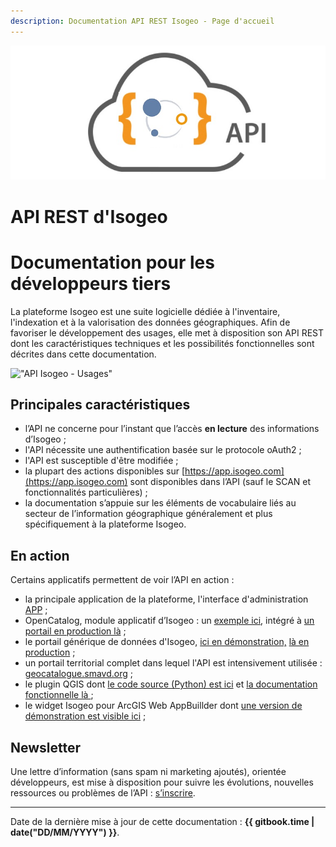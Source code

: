 ```yaml
---
description: Documentation API REST Isogeo - Page d'accueil
---
```


!["API Isogeo - Logo"](../assets/api_rest_isogeo_logo.jpg)

# API REST d'Isogeo

# Documentation pour les développeurs tiers

La plateforme Isogeo est une suite logicielle dédiée à l'inventaire, l'indexation et à la valorisation des données géographiques. Afin de favoriser le développement des usages, elle met à disposition son API REST dont les caractéristiques techniques et les possibilités fonctionnelles sont décrites dans cette documentation.

!["API Isogeo - Usages"](/assets/api_usages.png)

## Principales caractéristiques

* l’API ne concerne pour l’instant que l’accès **en lecture** des informations d’Isogeo ;
* l'API nécessite une authentification basée sur le protocole oAuth2 ;
* l'API est susceptible d'être modifiée ;
* la plupart des actions disponibles sur [https://app.isogeo.com](https://app.isogeo.com) sont disponibles dans l’API \(sauf le SCAN et fonctionnalités particulières\) ;
* la documentation s’appuie sur les éléments de vocabulaire liés au secteur de l’information géographique généralement et plus spécifiquement à la plateforme Isogeo.

## En action

Certains applicatifs permettent de voir l’API en action :

* la principale application de la plateforme, l'interface d'administration [APP](https://app.isogeo.com) ;
* OpenCatalog, module applicatif d’Isogeo : un [exemple ici](https://open.isogeo.com/s/8d491301f61249139918e3710cd39eb7/wak8OBU2hQX6F6rtIe3fWiRCvzFH0/r/10383c7f97ba470fbbffdd46d3e99308?), intégré à [un portail en production là](https://sig.normandie.fr/catalogue-de-donnees) ;
* le portail générique de données d'Isogeo, [ici en démonstration,](https://demo.isogeo.net) [là en production](https://geocatalogue.smavd.org/) ;
* un portail territorial complet dans lequel l'API est intensivement utilisée : [geocatalogue.smavd.org](https://geocatalogue.smavd.org/) ;
* le plugin QGIS dont [le code source \(Python\) est ici](https://github.com/isogeo/isogeo-plugin-qgis) et [la documentation fonctionnelle là
  ](https://isogeo.gitbooks.io/app-plugin-qgis/content/fr/) ;
* le widget Isogeo pour ArcGIS Web AppBuillder dont [une version de démonstration est visible ici](https://carto.isogeo.net/portal/apps/webappviewer/index.html?id=3d98d958f6e3481aa61b5da83e0bff0b) ;

## Newsletter

Une lettre d’information \(sans spam ni marketing ajoutés\), orientée développeurs, est mise à disposition pour suivre les évolutions, nouvelles ressources ou problèmes de l’API : [s’inscrire](http://eepurl.com/bfJYu9).

----

Date de la dernière mise à jour de cette documentation : **{{ gitbook.time | date("DD/MM/YYYY") }}**.
